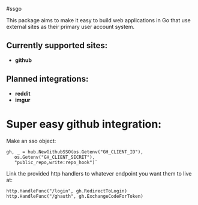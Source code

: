 #ssgo

This package aims to make it easy to build web applications in Go that use external sites as their primary user account system.

## Currently supported sites:
- **github**

## Planned integrations:
- **reddit**
- **imgur**

# Super easy github integration:

Make an sso object:

    gh, _ = hub.NewGithubSSO(os.Getenv("GH_CLIENT_ID"), 
       os.Getenv("GH_CLIENT_SECRET"),
       "public_repo,write:repo_hook")`

Link the provided http handlers to whatever endpoint you want them to live at:

    http.HandleFunc("/login", gh.RedirectToLogin)
    http.HandleFunc("/ghauth", gh.ExchangeCodeForToken)
